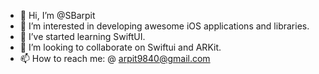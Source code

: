 - 👋 Hi, I’m @SBarpit
- 👀 I’m interested in developing awesome iOS applications and libraries.
- 🌱 I’ve started learning SwiftUI.
- 💞️ I’m looking to collaborate on Swiftui and ARKit.
- 📫 How to reach me: @ arpit9840@gmail.com 

<!---
SBarpit/SBarpit is a ✨ special ✨ repository because its `README.md` (this file) appears on your GitHub profile.
You can click the Preview link to take a look at your changes.
--->
